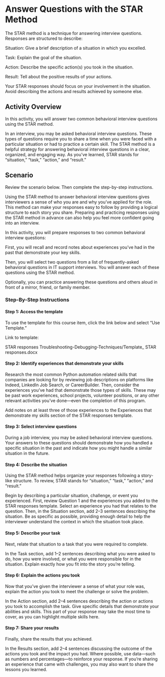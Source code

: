 # Answer Questions with the STAR Method

The STAR method is a technique for answering interview questions. Responses are structured to describe:

Situation: Give a brief description of a situation in which you excelled.

Task: Explain the goal of the situation.

Action: Describe the specific action(s) you took in the situation.

Result: Tell about the positive results of your actions.

Your STAR responses should focus on your involvement in the situation. Avoid describing the actions and results achieved by someone else.

## Activity Overview

In this activity, you will answer two common behavioral interview questions using the STAR method.

In an interview, you may be asked behavioral interview questions. These types of questions require you to share a time when you were faced with a particular situation or had to practice a certain skill. The STAR method is a helpful strategy for answering behavioral interview questions in a clear, organized, and engaging way. As you’ve learned, STAR stands for “situation,” “task,” “action,” and “result.”

## Scenario

Review the scenario below. Then complete the step-by-step instructions.

Using the STAR method to answer behavioral interview questions gives interviewers a sense of who you are and why you’ve applied for the role. This method can make your responses easy to follow by providing a logical structure to each story you share. Preparing and practicing responses using the STAR method in advance can also help you feel more confident going into an interview.

In this activity, you will prepare responses to two common behavioral interview questions:

First, you will recall and record notes about experiences you’ve had in the past that demonstrate your key skills.

Then, you will select two questions from a list of frequently-asked behavioral questions in IT support interviews. You will answer each of these questions using the STAR method.

Optionally, you can practice answering these questions and others aloud in front of a mirror, friend, or family member.

### Step-By-Step Instructions

#### Step 1: Access the template

To use the template for this course item, click the link below and select “Use Template.”

Link to template:

STAR responses
Troubleshooting-Debugging-Techniques/Template\_ STAR responses.docx

#### Step 2: Identify experiences that demonstrate your skills

Research the most common Python automation related skills that companies are looking for by reviewing job descriptions on platforms like Indeed, LinkedIn Job Search, or CareerBuilder. Then, consider the experiences you’ve had that demonstrate those types of skills. These may be past work experiences, school projects, volunteer positions, or any other relevant activities you’ve done—even the completion of this program.

Add notes on at least three of those experiences to the Experiences that demonstrate my skills section of the STAR responses template.

#### Step 3: Select interview questions

During a job interview, you may be asked behavioral interview questions. Your answers to these questions should demonstrate how you handled a specific situation in the past and indicate how you might handle a similar situation in the future.

#### Step 4: Describe the situation

Using the STAR method helps organize your responses following a story-like structure. To review, STAR stands for “situation,” “task,” “action,” and “result.”

Begin by describing a particular situation, challenge, or event you experienced. First, review Question 1 and the experiences you added to the STAR responses template. Select an experience you had that relates to the question. Then, in the Situation section, add 2–3 sentences describing the situation. Be as specific as possible, providing enough detail to help the interviewer understand the context in which the situation took place.

#### Step 5: Describe your task

Next, relate that situation to a task that you were required to complete.

In the Task section, add 1–2 sentences describing what you were asked to do, how you were involved, or what you were responsible for in the situation. Explain exactly how you fit into the story you’re telling.

#### Step 6: Explain the actions you took

Now that you’ve given the interviewer a sense of what your role was, explain the action you took to meet the challenge or solve the problem.

In the Action section, add 2–4 sentences describing the action or actions you took to accomplish the task. Give specific details that demonstrate your abilities and skills. This part of your response may take the most time to cover, as you can highlight multiple skills here.

#### Step 7: Share your results

Finally, share the results that you achieved.

In the Results section, add 2–4 sentences discussing the outcome of the actions you took and the impact you had. Where possible, use data—such as numbers and percentages—to reinforce your response. If you’re sharing an experience that came with challenges, you may also want to share the lessons you learned.
